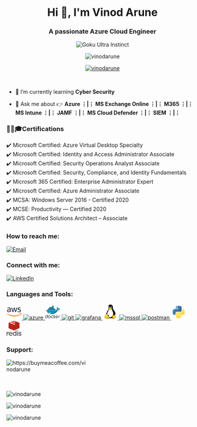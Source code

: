 <h1 align="center">Hi 👋, I'm Vinod Arune</h1>
<h3 align="center">A passionate Azure Cloud Engineer </h3>

<p align="center">
  <img src="https://media.giphy.com/media/mFSbdMAObtW9Oyy5ZY/giphy.gif" width="480" height="269" alt="Goku Ultra Instinct">
</p>
<p align="center"><a href="https://giphy.com/gifs/TOEIAnimationUK-goku-ultra-instinct-mastered-mFSbdMAObtW9Oyy5ZY"></a></p>

<p align="center">
  <img src="https://komarev.com/ghpvc/?username=vinodarune&label=Profile%20views&color=0e75b6&style=flat" alt="vinodarune" />
</p>

<p align="center">
  <a href="https://github.com/ryo-ma/github-profile-trophy">
    <img src="https://github-profile-trophy.vercel.app/?username=vinodarune" alt="vinodarune" />
  </a>
</p>

<p align="center">
  <a href="https://twitter.com/" target="blank">
    <img src="https://img.shields.io/twitter/follow/?logo=twitter&style=for-the-badge" alt="" />
  </a>
</p>

- 🌱 I’m currently learning **Cyber Security**

- 💬 Ask me about 👉 **Azure ⋮|⋮ MS Exchange Online ⋮|⋮ M365 ⋮|⋮ MS Intune ⋮|⋮ JAMF ⋮|⋮ MS Cloud Defender ⋮|⋮ SIEM ⋮|⋮**

<h3 align="left">🏅📜🎓Certifications</h3>
<p align="left">
  ✔️ Microsoft Certified: Azure Virtual Desktop Specialty<br>
  ✔️ Microsoft Certified: Identity and Access Administrator Associate<br>
  ✔️ Microsoft Certified: Security Operations Analyst Associate<br>
  ✔️ Microsoft Certified: Security, Compliance, and Identity Fundamentals<br>
  ✔️ Microsoft 365 Certified: Enterprise Administrator Expert<br>
  ✔️ Microsoft Certified: Azure Administrator Associate<br>
  ✔️ MCSA: Windows Server 2016 - Certified 2020<br>
  ✔️ MCSE: Productivity — Certified 2020<br>
  ✔️ AWS Certified Solutions Architect – Associate<br>
</p>

<h3 align="left">How to reach me:</h3>
<p align="left">
  <a href="mailto:vinod.arune0@hotmail.com">
    <img src="https://www.vectorlogo.zone/logos/gmail/gmail-icon.svg" alt="Email" width="40" height="40"/>
  </a>
</p>

<h3 align="left">Connect with me:</h3>
<p align="left">
  <a href="https://www.linkedin.com/in/vinod-b-arune/" target="_blank">
    <img src="https://www.vectorlogo.zone/logos/linkedin/linkedin-icon.svg" alt="LinkedIn" width="40" height="40"/>
  </a>
</p>

<h3 align="left">Languages and Tools:</h3>
<p align="left">
  <a href="https://aws.amazon.com" target="_blank" rel="noreferrer">
    <img src="https://raw.githubusercontent.com/devicons/devicon/master/icons/amazonwebservices/amazonwebservices-original-wordmark.svg" alt="aws" width="40" height="40"/>
  </a>
  <a href="https://azure.microsoft.com/en-in/" target="_blank" rel="noreferrer">
    <img src="https://www.vectorlogo.zone/logos/microsoft_azure/microsoft_azure-icon.svg" alt="azure" width="40" height="40"/>
  </a>
  <a href="https://www.docker.com/" target="_blank" rel="noreferrer">
    <img src="https://raw.githubusercontent.com/devicons/devicon/master/icons/docker/docker-original-wordmark.svg" alt="docker" width="40" height="40"/>
  </a>
  <a href="https://git-scm.com/" target="_blank" rel="noreferrer">
    <img src="https://www.vectorlogo.zone/logos/git-scm/git-scm-icon.svg" alt="git" width="40" height="40"/>
  </a>
  <a href="https://grafana.com" target="_blank" rel="noreferrer">
    <img src="https://www.vectorlogo.zone/logos/grafana/grafana-icon.svg" alt="grafana" width="40" height="40"/>
  </a>
  <a href="https://www.linux.org/" target="_blank" rel="noreferrer">
    <img src="https://raw.githubusercontent.com/devicons/devicon/master/icons/linux/linux-original.svg" alt="linux" width="40" height="40"/>
  </a>
  <a href="https://www.microsoft.com/en-us/sql-server" target="_blank" rel="noreferrer">
    <img src="https://www.svgrepo.com/show/303229/microsoft-sql-server-logo.svg" alt="mssql" width="40" height="40"/>
  </a>
  <a href="https://postman.com" target="_blank" rel="noreferrer">
    <img src="https://www.vectorlogo.zone/logos/getpostman/getpostman-icon.svg" alt="postman" width="40" height="40"/>
  </a>
  <a href="https://www.python.org" target="_blank" rel="noreferrer">
    <img src="https://raw.githubusercontent.com/devicons/devicon/master/icons/python/python-original.svg" alt="python" width="40" height="40"/>
  </a>
  <a href="https://redis.io" target="_blank" rel="noreferrer">
    <img src="https://raw.githubusercontent.com/devicons/devicon/master/icons/redis/redis-original-wordmark.svg" alt="redis" width="40" height="40"/>
  </a>
</p>

<h3 align="left">Support:</h3>
<p>
  <a href="https://www.buymeacoffee.com/vinodarune">
    <img align="left" src="https://cdn.buymeacoffee.com/buttons/v2/default-yellow.png" height="50" width="210" alt="https://buymeacoffee.com/vinodarune" />
  </a>
</p><br><br><br><br>

<p align="left">
  <img src="https://github-readme-stats.vercel.app/api/top-langs?username=vinodarune&show_icons=true&locale=en&layout=compact" alt="vinodarune" />
</p>

<p align="left">
  <img src="https://github-readme-stats.vercel.app/api?username=vinodarune&show_icons=true&locale=en" alt="vinodarune" />
</p>

<p align="left">
  <img src="https://github-readme-streak-stats.herokuapp.com/?user=vinodarune&" alt="vinodarune" />
</p>
